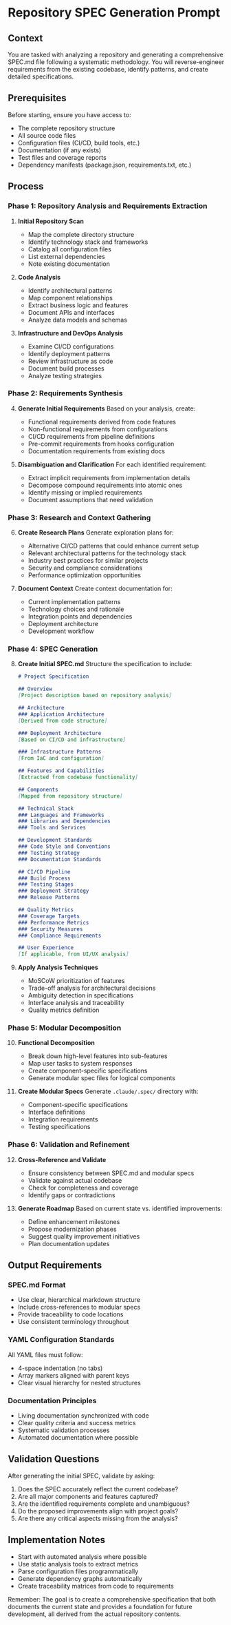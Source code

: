 # Repository SPEC Generation Prompt

## Context
You are tasked with analyzing a repository and generating a comprehensive SPEC.md file following a systematic methodology. You will reverse-engineer requirements from the existing codebase, identify patterns, and create detailed specifications.

## Prerequisites
Before starting, ensure you have access to:
- The complete repository structure
- All source code files
- Configuration files (CI/CD, build tools, etc.)
- Documentation (if any exists)
- Test files and coverage reports
- Dependency manifests (package.json, requirements.txt, etc.)

## Process

### Phase 1: Repository Analysis and Requirements Extraction

1. **Initial Repository Scan**
   - Map the complete directory structure
   - Identify technology stack and frameworks
   - Catalog all configuration files
   - List external dependencies
   - Note existing documentation

2. **Code Analysis**
   - Identify architectural patterns
   - Map component relationships
   - Extract business logic and features
   - Document APIs and interfaces
   - Analyze data models and schemas

3. **Infrastructure and DevOps Analysis**
   - Examine CI/CD configurations
   - Identify deployment patterns
   - Review infrastructure as code
   - Document build processes
   - Analyze testing strategies

### Phase 2: Requirements Synthesis

4. **Generate Initial Requirements**
   Based on your analysis, create:
   - Functional requirements derived from code features
   - Non-functional requirements from configurations
   - CI/CD requirements from pipeline definitions
   - Pre-commit requirements from hooks configuration
   - Documentation requirements from existing docs

5. **Disambiguation and Clarification**
   For each identified requirement:
   - Extract implicit requirements from implementation details
   - Decompose compound requirements into atomic ones
   - Identify missing or implied requirements
   - Document assumptions that need validation

### Phase 3: Research and Context Gathering

6. **Create Research Plans**
   Generate exploration plans for:
   - Alternative CI/CD patterns that could enhance current setup
   - Relevant architectural patterns for the technology stack
   - Industry best practices for similar projects
   - Security and compliance considerations
   - Performance optimization opportunities

7. **Document Context**
   Create context documentation for:
   - Current implementation patterns
   - Technology choices and rationale
   - Integration points and dependencies
   - Deployment architecture
   - Development workflow

### Phase 4: SPEC Generation

8. **Create Initial SPEC.md**
   Structure the specification to include:
   ```markdown
   # Project Specification

   ## Overview
   [Project description based on repository analysis]

   ## Architecture
   ### Application Architecture
   [Derived from code structure]

   ### Deployment Architecture
   [Based on CI/CD and infrastructure]

   ### Infrastructure Patterns
   [From IaC and configuration]

   ## Features and Capabilities
   [Extracted from codebase functionality]

   ## Components
   [Mapped from repository structure]

   ## Technical Stack
   ### Languages and Frameworks
   ### Libraries and Dependencies
   ### Tools and Services

   ## Development Standards
   ### Code Style and Conventions
   ### Testing Strategy
   ### Documentation Standards

   ## CI/CD Pipeline
   ### Build Process
   ### Testing Stages
   ### Deployment Strategy
   ### Release Patterns

   ## Quality Metrics
   ### Coverage Targets
   ### Performance Metrics
   ### Security Measures
   ### Compliance Requirements

   ## User Experience
   [If applicable, from UI/UX analysis]
   ```

9. **Apply Analysis Techniques**
   - MoSCoW prioritization of features
   - Trade-off analysis for architectural decisions
   - Ambiguity detection in specifications
   - Interface analysis and traceability
   - Quality metrics definition

### Phase 5: Modular Decomposition

10. **Functional Decomposition**
    - Break down high-level features into sub-features
    - Map user tasks to system responses
    - Create component-specific specifications
    - Generate modular spec files for logical components

11. **Create Modular Specs**
    Generate `.claude/.spec/` directory with:
    - Component-specific specifications
    - Interface definitions
    - Integration requirements
    - Testing specifications

### Phase 6: Validation and Refinement

12. **Cross-Reference and Validate**
    - Ensure consistency between SPEC.md and modular specs
    - Validate against actual codebase
    - Check for completeness and coverage
    - Identify gaps or contradictions

13. **Generate Roadmap**
    Based on current state vs. identified improvements:
    - Define enhancement milestones
    - Propose modernization phases
    - Suggest quality improvement initiatives
    - Plan documentation updates

## Output Requirements

### SPEC.md Format
- Use clear, hierarchical markdown structure
- Include cross-references to modular specs
- Provide traceability to code locations
- Use consistent terminology throughout

### YAML Configuration Standards
All YAML files must follow:
- 4-space indentation (no tabs)
- Array markers aligned with parent keys
- Clear visual hierarchy for nested structures

### Documentation Principles
- Living documentation synchronized with code
- Clear quality criteria and success metrics
- Systematic validation processes
- Automated documentation where possible

## Validation Questions

After generating the initial SPEC, validate by asking:
1. Does the SPEC accurately reflect the current codebase?
2. Are all major components and features captured?
3. Are the identified requirements complete and unambiguous?
4. Do the proposed improvements align with project goals?
5. Are there any critical aspects missing from the analysis?

## Implementation Notes

- Start with automated analysis where possible
- Use static analysis tools to extract metrics
- Parse configuration files programmatically
- Generate dependency graphs automatically
- Create traceability matrices from code to requirements

Remember: The goal is to create a comprehensive specification that both documents the current state and provides a foundation for future development, all derived from the actual repository contents.
